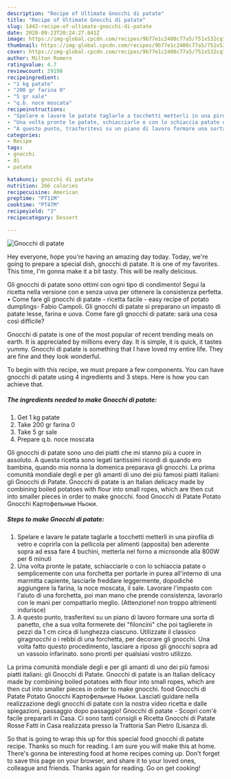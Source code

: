 ```yaml
---
description: "Recipe of Ultimate Gnocchi di patate"
title: "Recipe of Ultimate Gnocchi di patate"
slug: 1442-recipe-of-ultimate-gnocchi-di-patate
date: 2020-09-23T20:24:27.841Z
image: https://img-global.cpcdn.com/recipes/9b77e1c2400c77a5/751x532cq70/gnocchi-di-patate-recipe-main-photo.jpg
thumbnail: https://img-global.cpcdn.com/recipes/9b77e1c2400c77a5/751x532cq70/gnocchi-di-patate-recipe-main-photo.jpg
cover: https://img-global.cpcdn.com/recipes/9b77e1c2400c77a5/751x532cq70/gnocchi-di-patate-recipe-main-photo.jpg
author: Milton Romero
ratingvalue: 4.7
reviewcount: 29198
recipeingredient:
- "1 kg patate"
- "200 gr farina 0"
- "5 gr sale"
- "q.b. noce moscata"
recipeinstructions:
- "Spelare e lavare le patate taglarle a tocchetti metterli in una pirofila di vetro e coprirla con la pellicola per alimenti (apposita) ben aderente sopra ad essa fare 4 buchini, metterla nel forno a microonde alla 800W per 6 minuti"
- "Una volta pronte le patate, schiacciarle o con lo schiaccia patate o semplicemente con una forchetta per portarle in purea all&#39;interno di una marmitta capiente, lasciarle freddare leggermente, dopodiché aggiungere la farina, la noce moscata, il sale. Lavorare l&#39;impasto con l&#39;aiuto di una forchetta, poi man mano che prende consistenza, lavorarlo con le mani per compattarlo meglio. (Attenzione! non troppo altrimenti indurisce)"
- "A questo punto, trasferitevi su un piano di lavoro formare una sorta di panetto, che a sua volta formerete dei &#34;filoncini&#34; che poi taglierete in pezzi da 1 cm circa di lunghezza ciascuno. Utilizzate il classico giragnocchi o i rebbi di una forchetta, per decorare gli gnocchi. Una volta fatto questo procedimento, lasciare a riposo gli gnocchi sopra ad un vassoio infarinato. sono pronti per qualsiasi vostro utilizzo."
categories:
- Recipe
tags:
- gnocchi
- di
- patate

katakunci: gnocchi di patate 
nutrition: 266 calories
recipecuisine: American
preptime: "PT11M"
cooktime: "PT47M"
recipeyield: "3"
recipecategory: Dessert

---
```



![Gnocchi di patate](https://img-global.cpcdn.com/recipes/9b77e1c2400c77a5/751x532cq70/gnocchi-di-patate-recipe-main-photo.jpg)

Hey everyone, hope you're having an amazing day today. Today, we're going to prepare a special dish, gnocchi di patate. It is one of my favorites. This time, I'm gonna make it a bit tasty. This will be really delicious.

Gli gnocchi di patate sono ottimi con ogni tipo di condimento! Segui la ricetta nella versione con e senza uova per ottenere la consistenza perfetta. • Come fare gli gnocchi di patate - ricetta facile - easy recipe of potato dumplings- Fabio Campoli. Gli gnocchi di patate si preparano un impasto di patate lesse, farina e uova. Come fare gli gnocchi di patate: sarà una cosa così difficile?

Gnocchi di patate is one of the most popular of recent trending meals on earth. It is appreciated by millions every day. It is simple, it is quick, it tastes yummy. Gnocchi di patate is something that I have loved my entire life. They are fine and they look wonderful.


To begin with this recipe, we must prepare a few components. You can have gnocchi di patate using 4 ingredients and 3 steps. Here is how you can achieve that.

<!--inarticleads1-->

##### The ingredients needed to make Gnocchi di patate:

1. Get 1 kg patate
1. Take 200 gr farina 0
1. Take 5 gr sale
1. Prepare q.b. noce moscata


Gli gnocchi di patate sono uno dei piatti che mi stanno più a cuore in assoluto. A questa ricetta sono legati tantissimi ricordi di quando ero bambina, quando mia nonna la domenica preparava gli gnocchi. La prima comunità mondiale degli e per gli amanti di uno dei più famosi piatti italiani: gli Gnocchi di Patate. Gnocchi di patate is an Italian delicacy made by combining boiled potatoes with flour into small ropes, which are then cut into smaller pieces in order to make gnocchi. food Gnocchi di Patate Potato Gnocchi Картофельные Ньоки. 

<!--inarticleads2-->

##### Steps to make Gnocchi di patate:

1. Spelare e lavare le patate taglarle a tocchetti metterli in una pirofila di vetro e coprirla con la pellicola per alimenti (apposita) ben aderente sopra ad essa fare 4 buchini, metterla nel forno a microonde alla 800W per 6 minuti
1. Una volta pronte le patate, schiacciarle o con lo schiaccia patate o semplicemente con una forchetta per portarle in purea all&#39;interno di una marmitta capiente, lasciarle freddare leggermente, dopodiché aggiungere la farina, la noce moscata, il sale. Lavorare l&#39;impasto con l&#39;aiuto di una forchetta, poi man mano che prende consistenza, lavorarlo con le mani per compattarlo meglio. (Attenzione! non troppo altrimenti indurisce)
1. A questo punto, trasferitevi su un piano di lavoro formare una sorta di panetto, che a sua volta formerete dei &#34;filoncini&#34; che poi taglierete in pezzi da 1 cm circa di lunghezza ciascuno. Utilizzate il classico giragnocchi o i rebbi di una forchetta, per decorare gli gnocchi. Una volta fatto questo procedimento, lasciare a riposo gli gnocchi sopra ad un vassoio infarinato. sono pronti per qualsiasi vostro utilizzo.


La prima comunità mondiale degli e per gli amanti di uno dei più famosi piatti italiani: gli Gnocchi di Patate. Gnocchi di patate is an Italian delicacy made by combining boiled potatoes with flour into small ropes, which are then cut into smaller pieces in order to make gnocchi. food Gnocchi di Patate Potato Gnocchi Картофельные Ньоки. Lasciati guidare nella realizzazione degli gnocchi di patate con la nostra video ricetta e dalle spiegazioni, passaggio dopo passaggio! Gnocchi di patate - Scopri com&#39;è facile prepararli in Casa. Ci sono tanti consigli e Ricetta Gnocchi di Patate Rosse Fatti in Casa realizzata presso la Trattoria San Pietro (Lisanza di. 

So that is going to wrap this up for this special food gnocchi di patate recipe. Thanks so much for reading. I am sure you will make this at home. There's gonna be interesting food at home recipes coming up. Don't forget to save this page on your browser, and share it to your loved ones, colleague and friends. Thanks again for reading. Go on get cooking!
